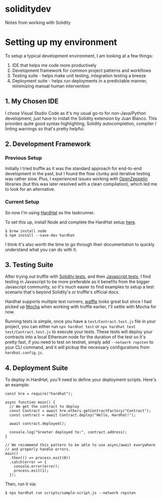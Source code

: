 # soliditydev

Notes from working with Solidity

# Setting up my environment
To setup a typical development environment, I am looking at a few things:
1. IDE that helps me code more productively
2. Development framework for common project patterns and workflows
3. Testing suite - helps make unit testing, integration testing a breeze
4. Deployment suite - helps run deployments in a predictable manner, minimizing manual human intervention

## 1. My Chosen IDE
I chose Visual Studio Code as it's my usual go-to for non-Java/Python development, just have to install the Solidity extension by Juan Blanco. This provides quite good syntax highlighting, Solidity autocompletion, compiler / linting warnings so that's pretty helpful.

## 2. Development Framework
### Previous Setup
Initially I tried truffle as it was the standard approach for end-to-end development in the past, but I found the flow clunky and iterative testing was rather slow. Plus, I experienced issues working with [OpenZeppelin](https://github.com/OpenZeppelin/openzeppelin-contracts) libraries (but this was later resolved with a clean compilation), which led me to look for an alternative. 

### Current Setup
So now I'm using [HardHat](https://hardhat.org/) as the taskrunner.

To set this up, install Node and complete the HardHat setup [here](https://hardhat.org/getting-started/). 
```
$ brew install node
$ npm install --save-dev hardhat
```
I think it's also worth the time to go through their documentation to quickly understand what you can do with it.

## 3. Testing Suite
After trying out truffle with [Solidity tests](https://www.trufflesuite.com/docs/truffle/testing/writing-tests-in-solidity), and then [Javascript tests](https://www.trufflesuite.com/docs/truffle/testing/writing-tests-in-javascript), I find testing in Javascript to be more preferable as it benefits from the bigger Javascript community, so it's much easier to find examples to setup a test scenario that's beyond Solidity's or truffle's official docs.

Hardhat supports multiple test runners, [waffle](https://getwaffle.io/) looks great but since I had picked up [Mocha](https://mochajs.org/) when working with truffle earlier, I'll settle with Mocha for now.

Running tests is simple, once you have a `test/Contract.test.js` file in your project, you can either run `npx hardhat test` or `npx hardhat test test/Contract.test.js` to execute your tests. These tests will deploy your contracts into a local Ethereum node for the duration of the test so it's pretty fast, if you need to test on testnet, simply add `--network ropsten` to your CLI command, and it will pickup the necessary configurations from `hardhat.config.js`.

## 4. Deployment Suite
To deploy in HardHat, you'll need to define your deployment scripts. Here's an example:
```
const hre = require("hardhat");

async function main() {
  // We get the contract to deploy
  const Contract = await hre.ethers.getContractFactory("Contract");
  const contract = await Contract.deploy("Hello, Hardhat!");

  await contract.deployed();

  console.log("Greeter deployed to:", contract.address);
}

// We recommend this pattern to be able to use async/await everywhere
// and properly handle errors.
main()
  .then(() => process.exit(0))
  .catch(error => {
    console.error(error);
    process.exit(1);
  });
```

Then, run it via:
```
$ npx hardhat run scripts/sample-script.js --network ropsten
```
